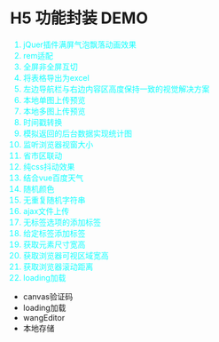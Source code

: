 ﻿# H5 功能封装 DEMO

<ol style="color:#0fffff">
    <li>jQuer插件满屏气泡飘落动画效果</li>
    <li>rem适配</li>
    <li>全屏非全屏互切</li>
    <li>将表格导出为excel</li>
    <li>左边导航栏与右边内容区高度保持一致的视觉解决方案</li>
    <li>本地单图上传预览</li>
    <li>本地多图上传预览</li>
    <li>时间戳转换</li>
    <li>模拟返回的后台数据实现统计图</li>
    <li>监听浏览器视窗大小</li>
    <li>省市区联动</li>
    <li>纯css抖动效果</li>
    <li>结合vue百度天气</li>
    <li>随机颜色</li>
    <li>无重复随机字符串</li>
    <li>ajax文件上传</li>
    <li>无标签选项的添加标签</li>
    <li>给定标签添加标签</li>
    <li>获取元素尺寸宽高</li>
    <li>获取浏览器可视区域宽高</li>
    <li>获取浏览器滚动距离</li>
    <li>loading加载</li>
</ol>

<ul>
	<li>canvas验证码</li>
	<li>loading加载</li>
	<li>wangEditor</li>
	<li>本地存储</li>
</ul>